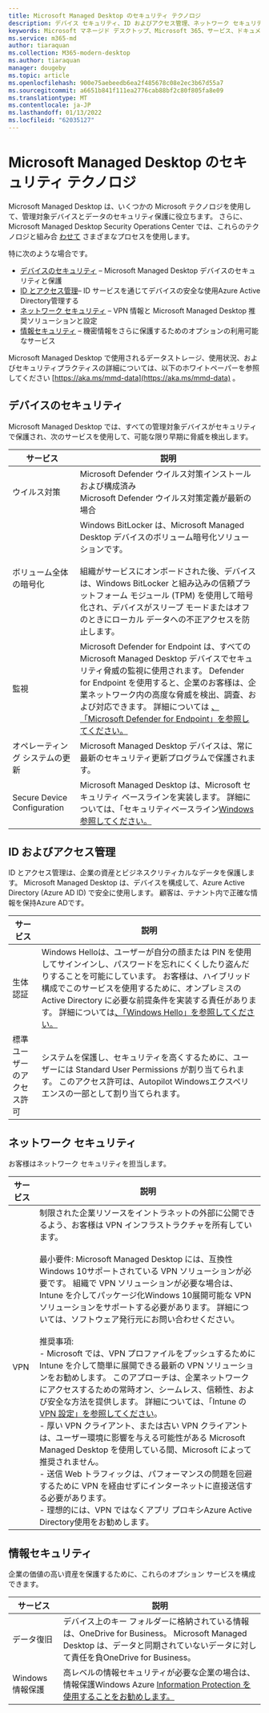 ```yaml
---
title: Microsoft Managed Desktop のセキュリティ テクノロジ
description: デバイス セキュリティ、ID およびアクセス管理、ネットワーク セキュリティ、および情報セキュリティに使用されるテクノロジ
keywords: Microsoft マネージド デスクトップ、Microsoft 365、サービス、ドキュメント
ms.service: m365-md
author: tiaraquan
ms.collection: M365-modern-desktop
ms.author: tiaraquan
manager: dougeby
ms.topic: article
ms.openlocfilehash: 900e75aebeedb6ea2f485678c08e2ec3b67d55a7
ms.sourcegitcommit: a6651b841f111ea2776cab88bf2c80f805fa8e09
ms.translationtype: MT
ms.contentlocale: ja-JP
ms.lasthandoff: 01/13/2022
ms.locfileid: "62035127"
---
```

# <a name="security-technologies-in-microsoft-managed-desktop"></a>Microsoft Managed Desktop のセキュリティ テクノロジ

<!--Security, also Onboarding doc: data handling/store, privileged account access -->

Microsoft Managed Desktop は、いくつかの Microsoft テクノロジを使用して、管理対象デバイスとデータのセキュリティ保護に役立ちます。 さらに、Microsoft Managed Desktop Security Operations Center では、これらのテクノロジと組み合 [わせて](security-operations.md) さまざまなプロセスを使用します。

特に次のような場合です。

- [デバイスのセキュリティ](#device-security) – Microsoft Managed Desktop デバイスのセキュリティと保護
- [ID とアクセス管理](#identity-and-access-management)– ID サービスを通じてデバイスの安全な使用Azure Active Directory管理する
- [ネットワーク セキュリティ](#network-security) – VPN 情報と Microsoft Managed Desktop 推奨ソリューションと設定
- [情報セキュリティ](#information-security) – 機密情報をさらに保護するためのオプションの利用可能なサービス

Microsoft Managed Desktop で使用されるデータストレージ、使用状況、およびセキュリティプラクティスの詳細については、以下のホワイトペーパーを参照してください [https://aka.ms/mmd-data](https://aka.ms/mmd-data) 。


## <a name="device-security"></a>デバイスのセキュリティ

Microsoft Managed Desktop では、すべての管理対象デバイスがセキュリティで保護され、次のサービスを使用して、可能な限り早期に脅威を検出します。

サービス | 説明
--- | ---
ウイルス対策 | Microsoft Defender ウイルス対策インストールおよび構成済み<br>Microsoft Defender ウイルス対策定義が最新の場合
ボリューム全体の暗号化 | Windows BitLocker は、Microsoft Managed Desktop デバイスのボリューム暗号化ソリューションです。<br><br>組織がサービスにオンボードされた後、デバイスは、Windows BitLocker と組み込みの信頼プラットフォーム モジュール (TPM) を使用して暗号化され、デバイスがスリープ モードまたはオフのときにローカル データへの不正アクセスを防止します。
監視 | Microsoft Defender for Endpoint は、すべての Microsoft Managed Desktop デバイスでセキュリティ脅威の監視に使用されます。 Defender for Endpoint を使用すると、企業のお客様は、企業ネットワーク内の高度な脅威を検出、調査、および対応できます。 詳細については [、「Microsoft Defender for Endpoint」を参照してください。](/windows/threat-protection/windows-defender-atp/windows-defender-advanced-threat-protection)
オペレーティング システムの更新 | Microsoft Managed Desktop デバイスは、常に最新のセキュリティ更新プログラムで保護されます。
Secure Device Configuration | Microsoft Managed Desktop は、Microsoft セキュリティ ベースラインを実装します。 詳細については、「セキュリティベースライン[Windows参照してください。](/windows/security/threat-protection/windows-security-baselines)



## <a name="identity-and-access-management"></a>ID およびアクセス管理

ID とアクセス管理は、企業の資産とビジネスクリティカルなデータを保護します。 Microsoft Managed Desktop は、デバイスを構成して、Azure Active Directory (Azure AD ID) で安全に使用します。 顧客は、テナント内で正確な情報を保持Azure ADです。

サービス | 説明
--- | ---
生体認証 | Windows Helloは、ユーザーが自分の顔または PIN を使用してサインインし、パスワードを忘れにくくしたり盗んだりすることを可能にしています。 お客様は、ハイブリッド構成でこのサービスを使用するために、オンプレミスの Active Directory に必要な前提条件を実装する責任があります。 詳細については[、「Windows Hello」を参照してください。](/windows-hardware/design/device-experiences/windows-hello) 
標準ユーザーのアクセス許可 | システムを保護し、セキュリティを高くするために、ユーザーには Standard User Permissions が割り当てられます。 このアクセス許可は、Autopilot Windowsエクスペリエンスの一部として割り当てられます。



## <a name="network-security"></a>ネットワーク セキュリティ

お客様はネットワーク セキュリティを担当します。 

サービス | 説明
--- | ---
VPN | 制限された企業リソースをイントラネットの外部に公開できるよう、お客様は VPN インフラストラクチャを所有しています。<br><br>最小要件: Microsoft Managed Desktop には、互換性Windows 10サポートされている VPN ソリューションが必要です。 組織で VPN ソリューションが必要な場合は、Intune を介してパッケージ化Windows 10展開可能な VPN ソリューションをサポートする必要があります。 詳細については、ソフトウェア発行元にお問い合わせください。<br><br>推奨事項:<br>- Microsoft では、VPN プロファイルをプッシュするために Intune を介して簡単に展開できる最新の VPN ソリューションをお勧めします。 このアプローチは、企業ネットワークにアクセスするための常時オン、シームレス、信頼性、および安全な方法を提供します。 詳細については、「Intune の [VPN 設定」を参照してください](/intune/vpn-settings-configure)。<br>- 厚い VPN クライアント、または古い VPN クライアントは、ユーザー環境に影響を与える可能性がある Microsoft Managed Desktop を使用している間、Microsoft によって推奨されません。<br>- 送信 Web トラフィックは、パフォーマンスの問題を回避するために VPN を経由せずにインターネットに直接送信する必要があります。<br>- 理想的には、VPN ではなくアプリ プロキシAzure Active Directory使用をお勧めします。


## <a name="information-security"></a>情報セキュリティ

企業の価値の高い資産を保護するために、これらのオプション サービスを構成できます。 

サービス | 説明
--- | ---
データ復旧  | デバイス上のキー フォルダーに格納されている情報は、OneDrive for Business。 Microsoft Managed Desktop は、データと同期されていないデータに対して責任を負OneDrive for Business。
Windows 情報保護 | 高レベルの情報セキュリティが必要な企業の場合は、情報保護Windows Azure [Information Protection を](/windows/threat-protection/windows-information-protection/protect-enterprise-data-using-wip)[使用することをお勧めします。](https://www.microsoft.com/cloud-platform/azure-information-protection)
